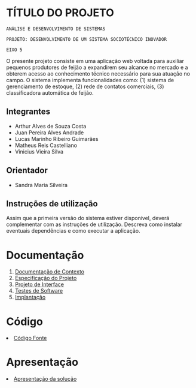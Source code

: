 # TÍTULO DO PROJETO

`ANÁLISE E DESENVOLVIMENTO DE SISTEMAS`

`PROJETO: DESENVOLVIMENTO DE UM SISTEMA SOCIOTÉCNICO INOVADOR`

`EIXO 5`

O presente projeto consiste em uma aplicação web voltada para auxiliar pequenos produtores de feijão a expandirem seu alcance no mercado e a obterem acesso ao conhecimento técnico necessário para sua atuação no campo. O sistema implementa funcionalidades como: (1) sistema de gerenciamento de estoque, (2) rede de contatos comerciais, (3) classificadora automática de feijão.

## Integrantes

* Arthur Alves de Souza Costa
* Juan Pereira Alves Andrade
* Lucas Marinho Ribeiro Guimarães
* Matheus Reis Castelliano
* Vinicius Vieira Silva

## Orientador

* Sandra Maria Silveira

## Instruções de utilização

Assim que a primeira versão do sistema estiver disponível, deverá complementar com as instruções de utilização. Descreva como instalar eventuais dependências e como executar a aplicação.

# Documentação

<ol>
<li><a href="documentos/01-Documentação de Contexto.md"> Documentação de Contexto</a></li>
<li><a href="documentos/02-Especificação do Projeto.md"> Especificação do Projeto</a></li>
<li><a href="documentos/03-Projeto de Interface.md"> Projeto de Interface</a></li>
<li><a href="documentos/04-Testes de Software.md"> Testes de Software</a></li>
<li><a href="documentos/05-Implantação.md"> Implantação</a></li>
</ol>

# Código

<li><a href="codigo-fonte/README.md"> Código Fonte</a></li>

# Apresentação

<li><a href="apresentacao/README.md"> Apresentação da solução</a></li>
